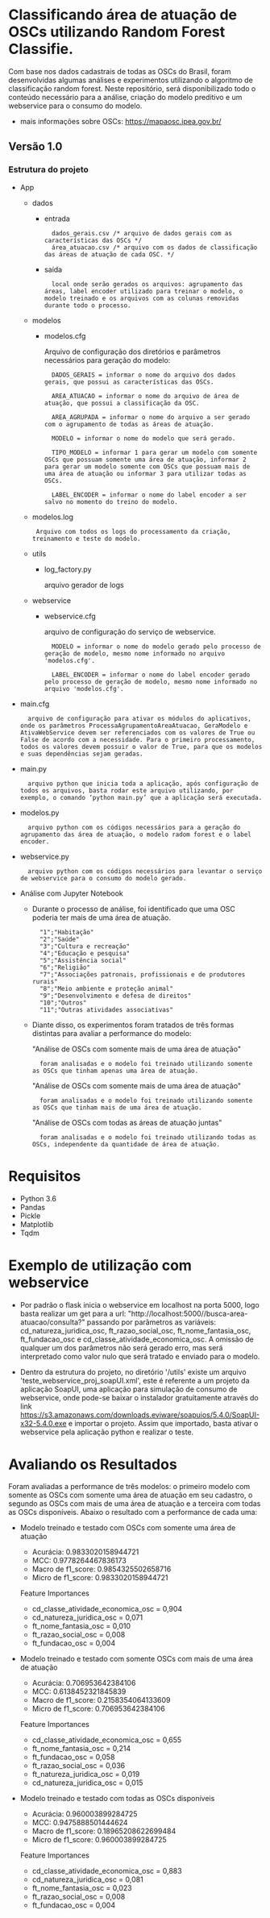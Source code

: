 # Classificando área de atuação de OSCs utilizando Random Forest Classifie.
Com base nos dados cadastrais de todas as OSCs do Brasil, foram desenvolvidas algumas análises e experimentos utilizando o algoritmo de classificação random forest.
Neste repositório, será disponibilizado todo o conteúdo necessário para a análise, criação do modelo preditivo e um webservice para o consumo do modelo.
- mais informações sobre OSCs: https://mapaosc.ipea.gov.br/
## Versão 1.0

### Estrutura do projeto
- App
	- dados
		* entrada 
		
				dados_gerais.csv /* arquivo de dados gerais com as características das OSCs */
				área_atuacao.csv /* arquivo com os dados de classificação das áreas de atuação de cada OSC. */
    
		* saída
		
				local onde serão gerados os arquivos: agrupamento das áreas, label encoder utilizado para treinar o modelo, o modelo treinado e os arquivos com as colunas removidas durante todo o processo.
				
	- modelos
		* modelos.cfg 
		
			Arquivo de configuração dos diretórios e parâmetros necessários para geração do modelo:
				
				DADOS_GERAIS = informar o nome do arquivo dos dados gerais, que possui as características das OSCs.
 
				AREA_ATUACAO = informar o nome do arquivo de área de atuação, que possui a classificação da OSC.

				AREA_AGRUPADA = informar o nome do arquivo a ser gerado com o agrupamento de todas as áreas de atuação.

				MODELO = informar o nome do modelo que será gerado.

				TIPO_MODELO = informar 1 para gerar um modelo com somente OSCs que possuam somente uma área de atuação, informar 2 para gerar um modelo somente com OSCs que possuam mais de uma área de atuação ou informar 3 para utilizar todas as OSCs.

				LABEL_ENCODER = informar o nome do label encoder a ser salvo no momento do treino do modelo.

	 * modelos.log
	 
	 		Arquivo com todos os logs do processamento da criação, treinamento e teste do modelo.
  
	
	- utils
	
		* log_factory.py
	
			arquivo gerador de logs
  
	- webservice
	
		* webservice.cfg
			
			arquivo de configuração do serviço de webservice.
	
				MODELO = informar o nome do modelo gerado pelo processo de geração de modelo, mesmo nome informado no arquivo 'modelos.cfg'.
	
				LABEL_ENCODER = informar o nome do label encoder gerado pelo processo de geração de modelo, mesmo nome informado no arquivo 'modelos.cfg'.

- main.cfg
	
		arquivo de configuração para ativar os módulos do aplicativos, onde os parâmetros ProcessaAgrupamentoAreaAtuacao, GeraModelo e AtivaWebService devem ser referenciados com os valores de True ou False de acordo com a necessidade. Para o primeiro processamento, todos os valores devem possuir o valor de True, para que os modelos e suas dependências sejam geradas.

- main.py

		arquivo python que inicia toda a aplicação, após configuração de todos os arquivos, basta rodar este arquivo utilizando, por exemplo, o	comando ‘python main.py’ que a aplicação será executada.

- modelos.py

		arquivo python com os códigos necessários para a geração do agrupamento das área de atuação, o modelo radom forest e o label encoder.

- webservice.py
	
		arquivo python com os códigos necessários para levantar o serviço de webservice para o consumo do modelo gerado.
- Análise com Jupyter Notebook

	- Durante o processo de análise, foi identificado que uma OSC poderia ter mais de uma área de atuação.
		
			"1";"Habitação"
			"2";"Saúde"
			"3";"Cultura e recreação"
			"4";"Educação e pesquisa"
			"5";"Assistência social"
			"6";"Religião"
			"7";"Associações patronais, profissionais e de produtores rurais"
			"8";"Meio ambiente e proteção animal"
			"9";"Desenvolvimento e defesa de direitos"
			"10";"Outros"
			"11";"Outras atividades associativas"
                 
	- Diante disso, os experimentos foram tratados de três formas distintas para avaliar a performance do modelo:
		
		"Análise de OSCs com somente mais de uma área de atuação"
			
			foram analisadas e o modelo foi treinado utilizando somente as OSCs que tinham apenas uma área de atuação.
			
		"Análise de OSCs com somente mais de uma área de atuação"
			
			foram analisadas e o modelo foi treinado utilizando somente as OSCs que tinham mais de uma área de atuação.
		
		"Análise de OSCs com todas as áreas de atuação juntas"
			
			foram analisadas e o modelo foi treinado utilizando todas as OSCs, independente da quantidade de área de atuação.

# Requisitos
- Python 3.6
- Pandas
- Pickle
- Matplotlib
- Tqdm

# Exemplo de utilização com webservice

- Por padrão o flask inicia o webservice em localhost na porta 5000, logo basta realizar um get para a url: "http://localhost:5000//busca-area-atuacao/consulta?" passando por parâmetros as variáveis: cd_natureza_juridica_osc, ft_razao_social_osc, ft_nome_fantasia_osc, ft_fundacao_osc e cd_classe_atividade_economica_osc. A omissão de qualquer um dos parâmetros não será gerado erro, mas será interpretado como valor nulo que será tratado e enviado para o modelo.

- Dentro da estrutura do projeto, no diretório '/utils' existe um arquivo 'teste_webservice_proj_soapUI.xml', este é referente a um projeto da aplicação SoapUI, uma aplicação para simulação de consumo de webservice, onde pode-se baixar o instalador gratuitamente através do link https://s3.amazonaws.com/downloads.eviware/soapuios/5.4.0/SoapUI-x32-5.4.0.exe e importar o projeto. Assim que importado, basta ativar o webservice pela aplicação python e realizar o teste.

# Avaliando os Resultados

Foram avaliadas a performance de três modelos: o primeiro modelo com somente as OSCs com somente uma área de atuação em seu cadastro, o segundo as OSCs com mais de uma área de atuação e a terceira com todas as OSCs disponíveis. Abaixo o resultado com a performance de cada uma:

- Modelo treinado e testado com OSCs com somente uma área de atuação
	* Acurácia: 0.9833020158944721
	* MCC: 0.9778264467836173
	* Macro de f1_score: 0.9854325502658716
	* Micro de f1_score: 0.9833020158944721
	
	Feature Importances
	* cd_classe_atividade_economica_osc = 0,904
	* cd_natureza_juridica_osc = 0,071
	* ft_nome_fantasia_osc = 0,010
	* ft_razao_social_osc = 0,008
	* ft_fundacao_osc = 0,004
	
- Modelo treinado e testado com somente OSCs com mais de uma área de atuação
	* Acurácia: 0.706953642384106
	* MCC: 0.6138452321845839
	* Macro de f1_score: 0.2158354064133609
	* Micro de f1_score: 0.706953642384106
	
	Feature Importances
	* cd_classe_atividade_economica_osc = 0,655
	* ft_nome_fantasia_osc = 0,214
	* ft_fundacao_osc = 0,058
	* ft_razao_social_osc = 0,036
	* ft_natureza_juridica_osc = 0,019
	* cd_natureza_juridica_osc = 0,015
	
- Modelo treinado e testado com todas as OSCs disponíveis
	* Acurácia: 0.960003899284725
	* MCC: 0.9475888501444624
	* Macro de f1_score: 0.18965208622699484
	* Micro de f1_score: 0.960003899284725
	
	Feature Importances
	* cd_classe_atividade_economica_osc = 0,883
	* cd_natureza_juridica_osc = 0,081
	* ft_nome_fantasia_osc = 0,023
	* ft_razao_social_osc = 0,008
	* ft_fundacao_osc = 0,004
